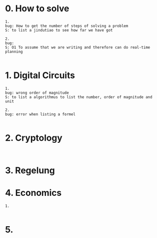 
# 0. How to solve

``````
1. 
bug: How to get the number of steps of solving a problem
S: to list a jindutiao to see how far we have got

2. 
bug:
S: O1 To assume that we are writing and therefore can do real-time planning 


``````
# 1. Digital Circuits

``````
1.
bug: wrong order of magnitude
S: to list a algorithmus to list the number, order of magnitude and unit

2. 
bug: error when listing a formel


``````

# 2. Cryptology

``````


``````


# 3. Regelung



# 4. Economics

``````
1.


``````

# 5. 